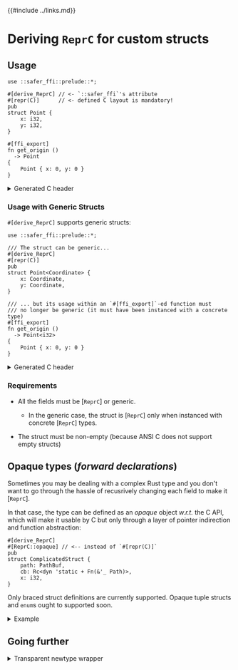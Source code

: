 {{#include ../links.md}}

# Deriving `ReprC` for custom structs

## Usage

```rust,noplaypen
use ::safer_ffi::prelude::*;

#[derive_ReprC] // <- `::safer_ffi`'s attribute
#[repr(C)]      // <- defined C layout is mandatory!
pub
struct Point {
    x: i32,
    y: i32,
}

#[ffi_export]
fn get_origin ()
  -> Point
{
    Point { x: 0, y: 0 }
}
```

<details><summary>Generated C header</summary>

```c
typedef struct Point {
    int32_t x;
    int32_t y;
} Point_t;

Point_t get_origin (void);
```

</details>

### Usage with Generic Structs

`#[derive_ReprC]` supports generic structs:

```rust,noplaypen
use ::safer_ffi::prelude::*;

/// The struct can be generic...
#[derive_ReprC]
#[repr(C)]
pub
struct Point<Coordinate> {
    x: Coordinate,
    y: Coordinate,
}

/// ... but its usage within an `#[ffi_export]`-ed function must
/// no longer be generic (it must have been instanced with a concrete type)
#[ffi_export]
fn get_origin ()
  -> Point<i32>
{
    Point { x: 0, y: 0 }
}
```

<details><summary>Generated C header</summary>

Each monomorphization leads to its own C definition:

  - **`Point<i32>`**

    ```C
    typedef struct {
        int32_t x;
        int32_t y;
    } Point_int32_t;
    ```

  - **`Point<f64>`**

    ```C
    typedef struct {
        double x;
        double y;
    } Point_double_t;
    ```
</details>

### Requirements

  - All the fields must be [`ReprC`] or generic.

      - In the generic case, the struct is [`ReprC`] only when instanced with
        concrete [`ReprC`] types.

  - The struct must be non-empty (because ANSI C does not support empty structs)

## Opaque types (_forward declarations_)

Sometimes you may be dealing with a complex Rust type and you don't want to go
through the hassle of recusrively changing each field to make it [`ReprC`].

In that case, the type can be defined as an _opaque_ object _w.r.t._ the C API,
which will make it usable by C but only through a layer of pointer indirection
and function abstraction:

```rust,noplaypen
#[derive_ReprC]
#[ReprC::opaque] // <-- instead of `#[repr(C)]`
pub
struct ComplicatedStruct {
    path: PathBuf,
    cb: Rc<dyn 'static + Fn(&'_ Path)>,
    x: i32,
}
```

<span class = "warning">

Only braced struct definitions are currently supported. Opaque tuple structs and
`enum`s ought to supported soon.

</span>

<details><summary>Example</summary>

```rust,noplaypen
use ::std::{
    path::{Path, PathBuf},
    rc::Rc,
};

use ::safer_ffi::prelude::*;

#[derive_ReprC]
#[ReprC::opaque]
pub
struct ComplicatedStruct {
    path: PathBuf,
    cb: Rc<dyn 'static + Fn(&'_ Path)>,
    x: i32,
}

#[ffi_export]
fn create ()
  -> repr_c::Box<ComplicatedStruct>
{
    Box::new(ComplicatedStruct {
        path: "/tmp".into(),
        cb: Rc::new(|path| println!("path = `{}`", path.to_string_lossy())),
        x: 42,
    }).into()
}

#[ffi_export]
fn call_and_get_x (it: &'_ ComplicatedStruct)
  -> i32
{
    (it.cb)(&it.path);
    it.x
}

#[ffi_export]
fn destroy (it: repr_c::Box<ComplicatedStruct>)
{
    drop(it)
}
```

<details><summary>Generated C header</summary>

```C
/* Forward declaration */
typedef struct ComplicatedStruct ComplicatedStruct_t;

ComplicatedStruct_t * create (void);

int32_t call_and_get_x (
    ComplicatedStruct_t const * it);

void destroy (
    ComplicatedStruct_t * it);
```

</details>

<br/>

<details><summary>Testing it from C</summary>

```C
#include <assert.h>
#include <stdlib.h>

#include "dem_header.h"

int main (
    int argc,
    char const * const argv[])
{
    ComplicatedStruct_t * it = create();
    assert(call_and_get_x(it) == 42); // Prints 'path = `/tmp`'
    destroy(it);
    return EXIT_SUCCESS;
}
```

</details>

</details>

## Going further

<details><summary>Transparent newtype wrapper</summary>

```rust,noplaypen
use ::safer_ffi::{prelude::*, ptr};

/// A `Box`-like owned pointer type, but which can be freed using `free()`.
#[derive_ReprC]
#[repr(transparent)]
pub struct Malloc<T>(ptr::NonNullOwned<T>);

impl<T> Malloc<T> {
    pub fn new(value: T) -> Option<Self> {
        /* Uses `posix_memalign()` to handle the allocation */
    }
}
```

This pattern allows you to define a new type with thus specific Rust semantics
attached to it (_e.g._, specific constructor, destructor and methods) while
hiding all that to the C side:

  - in the C world, `Malloc<T>` will be referred to in the same way that
    `ptr::NonNullOwned<T>` is, _i.e._, as a (non-nullable) `*mut T`.

<details><summary>Example</summary>

```rust,noplaypen
#[ffi_export]
fn new_int (x: i32)
  -> Option<Malloc<i32>>
{
    Malloc::new(x)
}
```

would then generate:

```C
int32_t * new_int (
    int32_t x);
```

</details>

</details>
